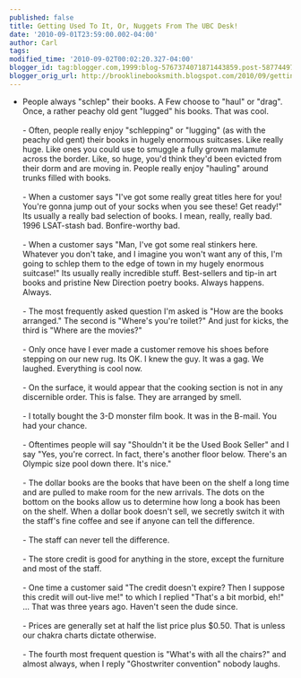 ```yaml
---
published: false
title: Getting Used To It, Or, Nuggets From The UBC Desk!
date: '2010-09-01T23:59:00.002-04:00'
author: Carl
tags: 
modified_time: '2010-09-02T00:02:20.327-04:00'
blogger_id: tag:blogger.com,1999:blog-5767374071871443859.post-5877449775306094888
blogger_orig_url: http://brooklinebooksmith.blogspot.com/2010/09/getting-used-to-it-or-nuggets-from-ubc.html
---
```


- People always "schlep" their books. A Few choose to "haul" or "drag". Once, a rather peachy old gent "lugged" his books. That was cool.<br /><br />- Often, people really enjoy "schlepping" or "lugging" (as with the peachy old gent) their books in hugely enormous suitcases. Like really huge. Like ones you could use to smuggle a fully grown malamute across the border. Like, so huge, you'd think they'd been evicted from their dorm and are moving in. People really enjoy "hauling" around trunks filled with books.<br /><br />- When a customer says "I've got some really great titles here for you! You're gonna jump out of your socks when you see these! Get ready!" Its usually a really bad selection of books. I mean, really, really bad. 1996 LSAT-stash bad. Bonfire-worthy bad. <br /><br />- When a customer says "Man, I've got some real stinkers here. Whatever you don't take, and I imagine you won't want any of this, I'm going to schlep them to the edge of town in my hugely enormous suitcase!" Its usually really incredible stuff. Best-sellers and tip-in art books and pristine New Direction poetry books. Always happens. Always.<br /><br />- The most frequently asked question I'm asked is "How are the books arranged." The second is "Where's you're toilet?" And just for kicks, the third is "Where are the movies?"<br /><br />- Only once have I ever made a customer remove his shoes before stepping on our new rug. Its OK. I knew the guy. It was a gag. We laughed. Everything is cool now.<br /><br />-  On the surface, it would appear that the cooking section is not in any discernible order. This is false. They are arranged by smell.<br /><br />- I totally bought the 3-D monster film book. It was in the B-mail. You had your chance. <br /><br />- Oftentimes people will say "Shouldn't it be the Used Book Seller" and I say "Yes, you're correct. In fact, there's another floor below. There's an Olympic size pool down there. It's nice."<br /><br />- The dollar books are the books that have been on the shelf a long time and are pulled to make room for the new arrivals. The dots on the bottom on the books allow us to determine how long a book has been on the shelf. When a dollar book doesn't sell, we secretly switch it with the staff's fine coffee and see if anyone can tell the difference. <br /><br />- The staff can never tell the difference. <br /><br />- The store credit is good for anything in the store, except the furniture and most of the staff.<br /><br />- One time a customer said "The credit doesn't expire? Then I suppose this credit will out-live me!" to which I replied "That's a bit morbid, eh!" ... That was three years ago. Haven't seen the dude since.<br /><br />- Prices are generally set at half the list price plus $0.50. That is unless our chakra charts dictate otherwise. <br /><br />- The fourth most frequent question is "What's with all the chairs?" and almost always, when I reply "Ghostwriter convention" nobody laughs.